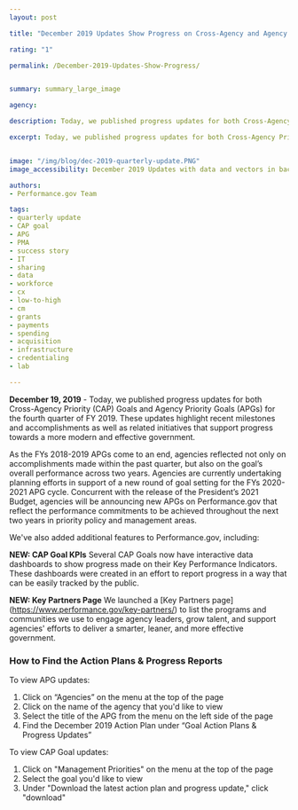 ```yaml
---
layout: post

title: "December 2019 Updates Show Progress on Cross-Agency and Agency Priority Goals"

rating: "1"

permalink: /December-2019-Updates-Show-Progress/


summary: summary_large_image

agency:

description: Today, we published progress updates for both Cross-Agency Priority (CAP) Goals and Agency Priority Goals (APGs) for the fourth quarter of FY2019. These updates highlight recent milestones and accomplishments as well as related initiatives that support progress towards a more modern and effective government.

excerpt: Today, we published progress updates for both Cross-Agency Priority (CAP) Goals and Agency Priority Goals (APGs) for the fourth quarter of FY2019. These updates highlight recent milestones and accomplishments as well as related initiatives that support progress towards a more modern and effective government.


image: "/img/blog/dec-2019-quarterly-update.PNG"
image_accessibility: December 2019 Updates with data and vectors in background.

authors:
- Performance.gov Team

tags:
- quarterly update
- CAP goal
- APG
- PMA
- success story
- IT
- sharing
- data
- workforce
- cx
- low-to-high
- cm
- grants
- payments
- spending
- acquisition
- infrastructure
- credentialing
- lab

---
```

**December 19, 2019** -  Today, we published progress updates for both Cross-Agency Priority (CAP) Goals and Agency Priority Goals (APGs) for the fourth quarter of FY 2019. These updates highlight recent milestones and accomplishments as well as related initiatives that support progress towards a more modern and effective government.

As the FYs 2018-2019 APGs come to an end, agencies reflected not only on accomplishments made within the past quarter, but also on the goal’s overall performance across two years. Agencies are currently undertaking planning efforts in support of a new round of goal setting for the FYs 2020-2021 APG cycle. Concurrent with the release of the President’s 2021 Budget, agencies will be announcing new APGs on Performance.gov that reflect the performance commitments to be achieved throughout the next two years in priority policy and management areas.

We've also added additional features to Performance.gov, including:

**NEW: CAP Goal KPIs**
Several CAP Goals now have interactive data dashboards to show progress made on their Key Performance Indicators. These dashboards were created in an effort to report progress in a way that can be easily tracked by the public.

**NEW: Key Partners Page**
We launched a [Key Partners page] (https://www.performance.gov/key-partners/) to list the programs and communities we use to engage agency leaders, grow talent, and support agencies' efforts to deliver a smarter, leaner, and more effective government.

### How to Find the Action Plans & Progress Reports

To view APG updates:
1. Click on “Agencies” on the menu at the top of the page
2. Click on the name of the agency that you'd like to view
3. Select the title of the APG from the menu on the left side of the page
4. Find the December 2019 Action Plan under “Goal Action Plans & Progress Updates”

To view CAP Goal updates:
1. Click on "Management Priorities" on the menu at the top of the page
2. Select the goal you'd like to view
3. Under "Download the latest action plan and progress update," click "download"
